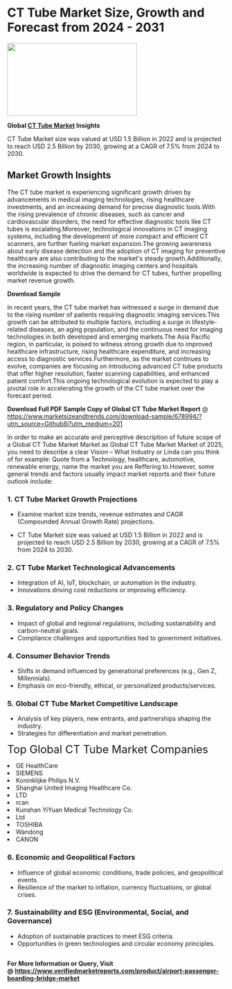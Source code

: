 <H1>CT Tube Market Size, Growth and Forecast from 2024 - 2031</H1><img class="aligncenter size-medium wp-image-584254" src="https://thirdeyenews.in/wp-content/uploads/2024/09/Global-Market-Research-300x168.jpeg" alt="" width="300" height="168" /><p><strong>Global&nbsp;<a href="https://www.marketsizeandtrends.com/download-sample/678994/?utm_source=Github8j?utm_medium=201">CT Tube Market</a> Insights</strong></p><p>CT Tube Market size was valued at USD 1.5 Billion in 2022 and is projected to reach USD 2.5 Billion by 2030, growing at a CAGR of 7.5% from 2024 to 2030.</p><p><h2>Market Growth Insights</h2> <p>The CT tube market is experiencing significant growth driven by advancements in medical imaging technologies, rising healthcare investments, and an increasing demand for precise diagnostic tools.With the rising prevalence of chronic diseases, such as cancer and cardiovascular disorders, the need for effective diagnostic tools like CT tubes is escalating.Moreover, technological innovations in CT imaging systems, including the development of more compact and efficient CT scanners, are further fueling market expansion.The growing awareness about early disease detection and the adoption of CT imaging for preventive healthcare are also contributing to the market's steady growth.Additionally, the increasing number of diagnostic imaging centers and hospitals worldwide is expected to drive the demand for CT tubes, further propelling market revenue growth.</p> <p><strong>Download Sample</strong></p> <p>In recent years, the CT tube market has witnessed a surge in demand due to the rising number of patients requiring diagnostic imaging services.This growth can be attributed to multiple factors, including a surge in lifestyle-related diseases, an aging population, and the continuous need for imaging technologies in both developed and emerging markets.The Asia Pacific region, in particular, is poised to witness strong growth due to improved healthcare infrastructure, rising healthcare expenditure, and increasing access to diagnostic services.Furthermore, as the market continues to evolve, companies are focusing on introducing advanced CT tube products that offer higher resolution, faster scanning capabilities, and enhanced patient comfort.This ongoing technological evolution is expected to play a pivotal role in accelerating the growth of the CT tube market over the forecast period.</p> <p><span class=""><strong>Download Full PDF Sample Copy of Global CT Tube Market Report</strong> @ <a href="https://www.marketsizeandtrends.com/download-sample/678994/?utm_source=Github8j?utm_medium=201" target="_blank">https://www.marketsizeandtrends.com/download-sample/678994/?utm_source=Github8j?utm_medium=201</a></span></p><p>In order to make an accurate and perceptive description of future scope of a Global&nbsp;CT Tube Market Market as Global&nbsp;CT Tube Market Market of 2025, you need to describe a clear Vision &ndash; What Industry or Linda can you think of for example: Quote from a Technology, healthcare, automotive, renewable energy, name the market you are Reffering to.However, some general trends and factors usually impact market reports and their future outlook include:</p><h3>1.&nbsp;<strong>CT Tube Market Growth Projections</strong></h3><ul><li>Examine market size trends, revenue estimates and CAGR (Compounded Annual Growth Rate) projections.</li><li><p>CT Tube Market size was valued at USD 1.5 Billion in 2022 and is projected to reach USD 2.5 Billion by 2030, growing at a CAGR of 7.5% from 2024 to 2030.</p></li></ul><h3>2.&nbsp;<strong>CT Tube Market Technological Advancements</strong></h3><ul><li>Integration of AI, IoT, blockchain, or automation in the industry.</li><li>Innovations driving cost reductions or improving efficiency.</li></ul><h3>3.&nbsp;<strong>Regulatory and Policy Changes</strong></h3><ul><li>Impact of global and regional regulations, including sustainability and carbon-neutral goals.</li><li>Compliance challenges and opportunities tied to government initiatives.</li></ul><h3>4.&nbsp;<strong>Consumer Behavior Trends</strong></h3><ul><li>Shifts in demand influenced by generational preferences (e.g., Gen Z, Millennials).</li><li>Emphasis on eco-friendly, ethical, or personalized products/services.</li></ul><h3>5.&nbsp;<strong>Global CT Tube Market Competitive Landscape</strong></h3><ul><li>Analysis of key players, new entrants, and partnerships shaping the industry.</li><li>Strategies for differentiation and market penetration.</li></ul><p data-pm-slice="1 1 []"><span style="color: inherit; font-family: inherit; font-size: 25px;">Top Global CT Tube Market Companies</span></p><div class="" data-test-id=""><p><li>GE HealthCare</li><li> SIEMENS</li><li> Koninklijke Philips N.V.</li><li> Shanghai United Imaging Healthcare Co.</li><li> LTD</li><li> rcan</li><li> Kunshan YiYuan Medical Technology Co.</li><li>Ltd</li><li> TOSHIBA</li><li> Wandong</li><li> CANON</li></p></div><h3>6.&nbsp;<strong>Economic and Geopolitical Factors</strong></h3><ul><li>Influence of global economic conditions, trade policies, and geopolitical events.</li><li>Resilience of the market to inflation, currency fluctuations, or global crises.</li></ul><h3>7.&nbsp;<strong>Sustainability and ESG (Environmental, Social, and Governance)</strong></h3><ul><li>Adoption of sustainable practices to meet ESG criteria.</li><li>Opportunities in green technologies and circular economy principles.</li></ul><h2><strong style="font-size: 14px;">For More Information or Query, Visit @&nbsp;</strong><a style="background-color: #ffffff; font-size: 14px;" href="https://www.marketsizeandtrends.com/report/ct-tube-market/" target="_blank">https://www.verifiedmarketreports.com/product/airport-passenger-boarding-bridge-market</a></h2>